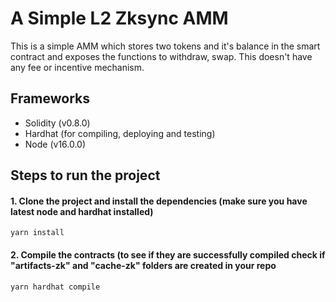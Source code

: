 # A Simple L2 Zksync AMM

This is a simple AMM which stores two tokens and it's balance in the smart contract and exposes the functions to withdraw, swap.
This doesn't have any fee or incentive mechanism.

## Frameworks
 - Solidity (v0.8.0)
 - Hardhat (for compiling, deploying and testing)
 - Node (v16.0.0)

## Steps to run the project

#### 1. Clone the project and install the dependencies (make sure you have latest node and hardhat installed)
````
yarn install 
````

#### 2. Compile the contracts (to see if they are successfully compiled check if "artifacts-zk" and "cache-zk" folders are created in your repo
````
yarn hardhat compile
````
